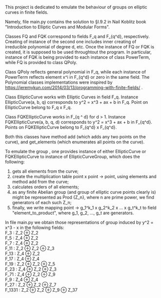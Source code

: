 This project is dedicated to emulate the behaviour 
of groups on elliptic curves in finite fields.

Namely, file main.py contains the solution to §I.9.2
in Nail Koblitz book "Introduction to Elliptic Curves and Modular Forms".

Classes FQ and FQK correspond to fields F_q and F_{q^d}, respectively.
Creating of instance of the second one includes inner creating of irreducible 
polynomial of degree d, etc.
Once the instance of FQ or FQK is created, it is supposed to be used throughtout 
the program. In particular, instance of FQK is being provided to each instance of
class PowerTerm, while FQ is provided to class QPoly.

Class QPoly reflects general polynomial in F_q, while each instance of PowerTerm
reflects element x^i in F_{q^d} or zero in the same field.
The Polynomial classes implementations were inspired by
https://jeremykun.com/2014/03/13/programming-with-finite-fields/ .

Class EllipticCurve works with Elliptic Curves in field F_q.
Instance EllipticCurve(a, b, q) corresponds to y^2 = x^3 + ax + b in F_q.
Point on EllipticCurve belong to F_q x F_q.

Class FQKEllipticCurve works in F_{q ^ d} for d > 1.
Instance FQKEllipticCurve(a, b, q, d) corresponds to y^2 = x^3 + ax + b in F_{q^d}.
Points on FQKEllipticCurve belong to F_{q^d} x F_{q^d}.

Both this classes have method add (which adds any two points on the curve), and 
get_elements (which enumerates all points on the curve).

To emulate the group , one provides instance of either EllipticCurve or FQKEllipticCurve
to instance of EllipticCurveGroup, which does the following:
1) gets all elements from the curve;
2) create the multiplication table point x point -> point, using elements and method add
from the curve;
3) calculates orders of all elements;
4) as any finite Abelian group (and group of elliptic curve points clearly is) might
be represented as Prod {Z_n}, where n are prime power, we find generators of each 
such Z_n;
5) finally, we write mapping point -> g_1^k_1 x g_2^k_2 x ... x g_t^k_t to field 
"element_to_product", where g_1, g_2, ..., g_t are generators.

In file main.py we obtain those representations of group induced by y^2 = x^3 - x
in the following fields:\
F_3    : Z_2 ⊕ Z_2\
F_5    : Z_4 ⊕ Z_2\
F_7    : Z_4 ⊕ Z_2\
F_11   : Z_2 ⊕ Z_2 ⊕ Z_3\
F_13   : Z_4 ⊕ Z_2\
F_17   : Z_4 ⊕ Z_4\
F_19   : Z_2 ⊕ Z_2 ⊕ Z_5\
F_23   : Z_4 ⊕ Z_2 ⊕ Z_3\
F_71   : Z_4 ⊕ Z_2 ⊕ Z_9\
F_9    : Z_4 ⊕ Z_4\
F_27   : Z_2 ⊕ Z_2 ⊕ Z_7\
F_1331 : Z_2 ⊕ Z_2 ⊕ Z_9 ⊕ Z_37


